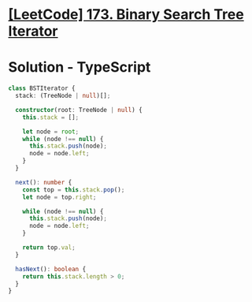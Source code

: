 # [[LeetCode] 173. Binary Search Tree Iterator](https://leetcode.com/problems/binary-search-tree-iterator/description)

# Solution - TypeScript

```typescript
class BSTIterator {
  stack: (TreeNode | null)[];

  constructor(root: TreeNode | null) {
    this.stack = [];

    let node = root;
    while (node !== null) {
      this.stack.push(node);
      node = node.left;
    }
  }

  next(): number {
    const top = this.stack.pop();
    let node = top.right;

    while (node !== null) {
      this.stack.push(node);
      node = node.left;
    }

    return top.val;
  }

  hasNext(): boolean {
    return this.stack.length > 0;
  }
}
```
